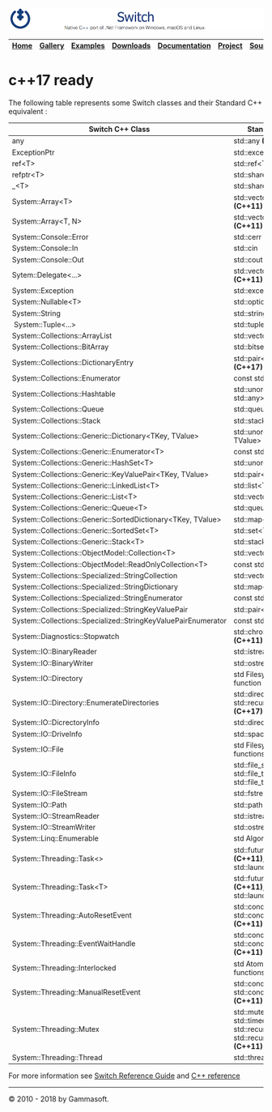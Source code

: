 ![Switch Header](Pictures/SwitchNativeC++port.png)

| [Home](Home.md) | [Gallery](Gallery.md) | [Examples](Examples.md) | [Downloads](Downloads.md) | [Documentation](Documentation.md) | [Project](https://sourceforge.net/projects/switchpro) | [Source](https://github.com/gammasoft71/switch) | [License](License.md) | [Contact](Contact.md) | [Gammasoft](https://gammasoft71.wixsite.com/gammasoft) |
|-----------------|-----------------------|-------------------------|-------------------------|-----------------------------------|-------------------------------------------------------|-------------------------------------------------|-----------------------|-----------------------|---------------------------------------------------------|

# c++17 ready

The following table represents some Switch classes and their Standard C++ equivalent :

| Switch C++ Class                                               | Standard C++ equivalent                                                                                                       |
|----------------------------------------------------------------|-------------------------------------------------------------------------------------------------------------------------------|
| any                                                            | std::any **(C++17)**                                                                                                          |
| ExceptionPtr                                                   | std::exception_ptr **(C++11)**                                                                                                |
| ref\<T\>                                                       | std::ref\<T\> **(C++11)**                                                                                                     |
| refptr\<T\>                                                    | std::shared_ptr\<T\> **(C++11)**                                                                                              |
| _\<T\>                                                         | std::shared_ptr\<T\> **(C++11)**                                                                                              |
| System::Array\<T\>                                             | std::vector\<T\>, std::array\<T\> **(C++11)**                                                                                 |
| System::Array\<T, N\>                                          | std::vector\<T\>, std::array\<T\> **(C++11)**                                                                                 |
| System::Console::Error                                         | std::cerr                                                                                                                     |
| System::Console::In                                            | std::cin                                                                                                                      |
| System::Console::Out                                           | std::cout                                                                                                                     |
| Sytem::Delegate\<...\>                                         | std::vector\<std::function\<...\>\> **(C++11)**                                                                               |
| System::Exception                                              | std::exception                                                                                                                |
| System::Nullable\<T\>                                          | std::optional\<T\> **(C++17)**                                                                                                |
| System::String                                                 | std::string                                                                                                                   |
| System::Tuple\<...\>                                           | std::tuple\<...\> **(C++11)**                                                                                                 |
| System::Collections::ArrayList                                 | std::vector\<std::any\> **(C++17)**                                                                                           |
| System::Collections::BitArray                                  | std::bitset\<std::size_t N\>                                                                                                  |
| System::Collections::DictionaryEntry                           | std::pair\<std::any, std::any\> **(C++17)**                                                                                   |
| System::Collections::Enumerator                                | const std::iterator **(C++14)**                                                                                               |
| System::Collections::Hashtable                                 | std::unordered_map\<std::any, std::any\> **(C++17)**                                                                          |
| System::Collections::Queue                                     | std::queue\<std::any\> **(C++17)**                                                                                            |
| System::Collections::Stack                                     | std::stack\<std::any\> **(C++17)**                                                                                            |
| System::Collections::Generic::Dictionary\<TKey, TValue\>       | std::unordered_map\<TKey, TValue\> **(C++11)**                                                                                |
| System::Collections::Generic::Enumerator\<T\>                  | const std::iterator **(C++14)**                                                                                               |
| System::Collections::Generic::HashSet\<T\>                     | std::unordered_set\<T\> **(C++11)**                                                                                           |
| System::Collections::Generic::KeyValuePair\<TKey, TValue\>     | std::pair\<TKey, TValue\>                                                                                                     |
| System::Collections::Generic::LinkedList\<T\>                  | std::list\<T\>                                                                                                                |
| System::Collections::Generic::List\<T\>                        | std::vector\<T\>                                                                                                              |
| System::Collections::Generic::Queue\<T\>                       | std::queue\<T\>                                                                                                               |
| System::Collections::Generic::SortedDictionary\<TKey, TValue\> | std::map\<TKey, TValue\>                                                                                                      |
| System::Collections::Generic::SortedSet\<T\>                   | std::set\<T\>                                                                                                                 |
| System::Collections::Generic::Stack\<T\>                       | std::stack\<T\>                                                                                                               |
| System::Collections::ObjectModel::Collection\<T\>              | std::vector\<T\>                                                                                                              |
| System::Collections::ObjectModel::ReadOnlyCollection\<T\>      | const std::vector\<T\>                                                                                                        |
| System::Collections::Specialized::StringCollection             | std::vector\<std::string\>                                                                                                    |
| System::Collections::Specialized::StringDictionary             | std::map\<std::string, std::string\>                                                                                          |
| System::Collections::Specialized::StringEnumerator             | const std::iterator **(C++14)**                                                                                               |
| System::Collections::Specialized::StringKeyValuePair           | std::pair\<std::string, std::string\>                                                                                         |
| System::Collections::Specialized::StringKeyValuePairEnumerator | const std::iterator **(C++14)**                                                                                               |
| System::Diagnostics::Stopwatch                                 | std::chrono::high_resolution_clock **(C++11)**                                                                                |
| System::IO::BinaryReader                                       | std::istream                                                                                                                  |
| System::IO::BinaryWriter                                       | std::ostream                                                                                                                  |
| System::IO::Directory                                          | std Filesystem library Directory function **(C++17)**                                                                         |
| System::IO::Directory::EnumerateDirectories                    | std::directory_iterator **(C++17)**, std::recursive_directory_iterator **(C++17)**                                            |
| System::IO::DicrectoryInfo                                     | std::directory_entry **(C++17)**                                                                                              |
| System::IO::DriveInfo                                          | std::space_info **(C++17)**                                                                                                   |
| System::IO::File                                               | std Filesystem library File functions **(C++17)**                                                                             |
| System::IO::FileInfo                                           | std::file_status **(C++17)**, std::file_type **(C++17)**, std::file_time_type **(C++17)**                                     |
| System::IO::FileStream                                         | std::fstream                                                                                                                  |
| System::IO::Path                                               | std::path **(C++17)**                                                                                                         |
| System::IO::StreamReader                                       | std::istream                                                                                                                  |
| System::IO::StreamWriter                                       | std::ostream                                                                                                                  |
| System::Linq::Enumerable                                       | std Algorithms Library functions                                                                                              |
| System::Threading::Task\<\>                                    | std::future **(C++11)**, std::promise **(C++11)**, std::async **(C++11)**, std::launch **(C++11)**                            |
| System::Threading::Task\<T\>                                   | std::future **(C++11)**, std::promise **(C++11)**, std::async **(C++11)**, std::launch **(C++11)**                            |
| System::Threading::AutoResetEvent                              | std::condition_variable **(C++11)**, std::condition_variable_any **(C++11)**                                                  |
| System::Threading::EventWaitHandle                             | std::condition_variable **(C++11)**, std::condition_variable_any **(C++11)**                                                  |
| System::Threading::Interlocked                                 | std Atomic operations library functions **(C++11)**                                                                           |
| System::Threading::ManualResetEvent                            | std::condition_variable **(C++11)**, std::condition_variable_any **(C++11)**                                                  |
| System::Threading::Mutex                                       | std::mutex **(C++11)**, std::timed_mutex **(C++11)**, std::recursive_mutex **(C++11)**, std::recursive_timed_mutex **(C++11)**|
| System::Threading::Thread                                      | std::thread **(C++11)**                                                                                                       |

For more information see [Switch Reference Guide](https://gammasoft71.github.io/Switch-doc) and [C++ reference](http://en.cppreference.com)


______________________________________________________________________________________________

© 2010 - 2018 by Gammasoft.
